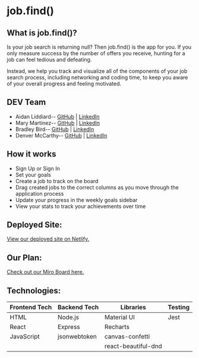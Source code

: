 # job.find()

## What is job.find()? 
Is your job search is returning null? Then job.find() is the app for you. If you only measure success by the number of offers you receive, hunting for a job can feel tedious and defeating.

Instead, we help you track and visualize all of the components of your job search process, including networking and coding time, to keep you aware of your overall progress and feeling motivated.


## DEV Team
* Aidan Liddiard-- [GitHub](https://github.com/aidanliddiard) | [LinkedIn](https://www.linkedin.com/in/aidan-liddiard-283a991b3)
* Mary Martinez-- [GitHub](https://github.com/mary-martinez) | [LinkedIn](http://www.linkedin.com/in/mary-diana-martinez)
* Bradley Bird-- [GitHub](https://github.com/bradley-bird) | [LinkedIn](https://www.linkedin.com/in/bradley-bird/)
* Denver McCarthy-- [GitHub](https://github.com/denvermccarthy) | [LinkedIn](https://www.linkedin.com/in/denvermccarthy/)


## How it works
* Sign Up or Sign In
* Set your goals
* Create a job to track on the board
* Drag created jobs to the correct columns as you move through the application process
* Update your progress in the weekly goals sidebar
* View your stats to track your achievements over time


## Deployed Site:

[View our deployed site on Netlify.](https://job-goal-tracker.netlify.app/)

## Our Plan:

[Check out our Miro Board here.](https://miro.com/app/board/uXjVOmsB7xM=/?share_link_id=315787109339)

## Technologies:

| Frontend Tech   | Backend Tech    | Libraries           | Testing              |
|-----------------|-----------------|---------------------|----------------------|
| HTML            | Node.js         | Material UI         | Jest                 |
| React           | Express         | Recharts            |                      |
| JavaScript      | jsonwebtoken    | canvas-confetti     |                      |
|                 |                 | react-beautiful-dnd |                      |
